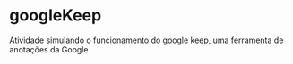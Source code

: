 # googleKeep
Atividade simulando o funcionamento do google keep, uma ferramenta de anotações da Google
